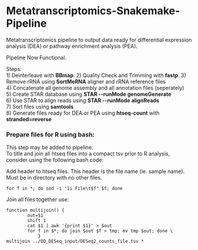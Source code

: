 # Metatranscriptomics-Snakemake-Pipeline  
  
  

Metatranscriptomics pipeline to output data ready for differential expression analysis (DEA) or pathway enrichment analysis (PEA).  
  
Pipeline Now Functional.  
  
Steps:  
1)‎ Deinterleave with **BBmap**. 
2) Quality Check and Trimming with **fastp**. 
3) Remove rRNA using **SortMeRNA** aligner and rRNA reference files  
4) Concatenate all genome assembly and all annotation files (seperately)  
5) Create STAR database using **STAR --runMode genomeGenerate**  
6) Use STAR to align reads using **STAR --runMode alignReads**  
7) Sort files using **samtools**  
8) Generate files ready for DEA or PEA using **htseq-count** with **stranded=reverse**    
  
  
  
### Prepare files for R using bash:  
This step may be added to pipeline.    
To title and join all htseq files into a compact tsv prior to R analysis, consider using the following bash code:  
  
Add header to htseq files. This header is the file name (ie. sample name).   
Must be in directory with no other files.  
  
```
for f in *; do sed -i "1i File\t$f" $f; done
```
  
Join all files together use:  
  
```
function multijoin() { 
        out=$1 
        shift 1 
        cat $1 | awk '{print $1}' > $out 
        for f in $*; do join $out $f > tmp; mv tmp $out; done \
            }
multijoin ../OD_DESeq_input/DESeq2_counts_file.tsv *
```
  
